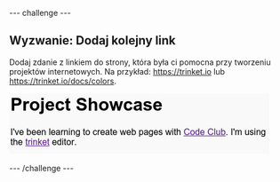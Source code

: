 \--- challenge \---

## Wyzwanie: Dodaj kolejny link

Dodaj zdanie z linkiem do strony, która była ci pomocna przy tworzeniu projektów internetowych. Na przykład: <https://trinket.io> lub <https://trinket.io/docs/colors>.

![zrzut ekranu](images/showcase-link-challenge.png)

\--- /challenge \---